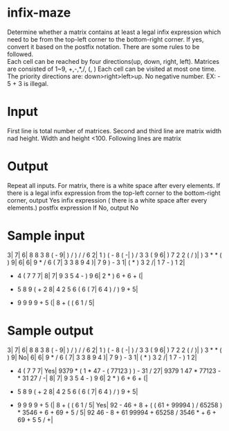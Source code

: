 # infix-maze
Determine whether a matrix contains at least a legal infix expression which need to be from the top-left corner to the bottom-right corner.
If yes, convert it based on the postfix notation.  There are some rules to be followed.   
Each cell can be reached by four directions(up, down, right, left). Matrices are consisted of 1~9, +,-,*,/, (, ) 
Each cell can be visited at most one time. The priority directions are: down>right>left>up. 
No negative number. EX: - 5 + 3 is illegal.

# Input
First line is total number of matrices.
Second and third line are matrix width nad height.
Width and height <100.
Following lines are matrix

# Output
Repeat all inputs.
For matrix, there is a white space after every elements.
If there is a legal infix expression from the top-left corner to the bottom-right corner,  output
Yes
infix expression ( there is a white space after every elements.)
postfix expression
If No, output
No

# Sample input
3|
7|
6|
8 8 3 8 ( - 9|
) / ) / / 6 2|
1 ) ( - 8 ( -|
) / 3 3 ( 9 6|
) 7 2 2 ( / )|
) 3 * * ( ) 9|
6|
6|
9 * / 6 ( 7|
3 3 8 9 4 )|
7 9 ) - 3 1|
( * ) 3 2 /|
1 7 - ) 1 2|
* 4 ( 7 7 7|
8|
7|
9 3 5 4 - ) 9 6|
2 * ) 6 + 6 + (|
- 5 8 9 ( + 2 8|
4 2 5 6 ( 6 ( 7|
6 4 ) / ) 9 + 5|
+ 9 9 9 9 + 5 (|
8 + ( ( 6 1 / 5|

# Sample output
3|
7|
6|
8 8 3 8 ( - 9|
) / ) / / 6 2|
1 ) ( - 8 ( -|
) / 3 3 ( 9 6|
) 7 2 2 ( / )|
) 3 * * ( ) 9|
No|
6|
6|
9 * / 6 ( 7|
3 3 8 9 4 )|
7 9 ) - 3 1|
( * ) 3 2 /|
1 7 - ) 1 2|
* 4 ( 7 7 7|
Yes|
9379 * ( 1 * 47 - ( 77123 ) ) - 31 / 27|
9379 1 47 * 77123 - * 31 27 / -|
8|
7|
9 3 5 4 - ) 9 6|
2 * ) 6 + 6 + (|
- 5 8 9 ( + 2 8|
4 2 5 6 ( 6 ( 7|
6 4 ) / ) 9 + 5|
+ 9 9 9 9 + 5 (|
8 + ( ( 6 1 / 5|
Yes|
92 - 46 + 8 + ( ( 61 + 99994 ) / 65258 ) * 3546 + 6 + 69 + 5 / 5|
92 46 - 8 + 61 99994 + 65258 / 3546 * + 6 + 69 + 5 5 / +|
